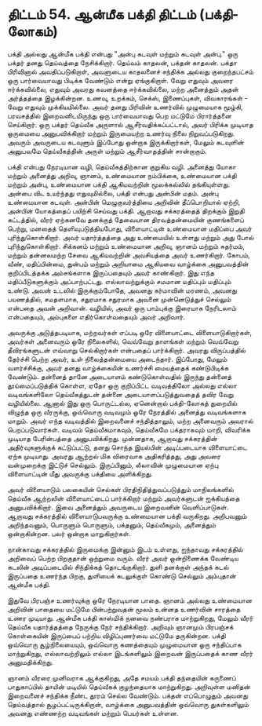 # திட்டம் 54. ஆன்மீக பக்தி திட்டம் (பக்தி-லோகம்)

பக்தி அல்லது ஆன்மீக பக்தி என்பது "அன்பு கடவுள் மற்றும் கடவுள் அன்பு." ஒரு பக்தர் தனது தெய்வத்தை நேசிக்கிறார். தெய்வம் காதலன், பக்தன் காதலன். பக்தா பிரிவினால் அவதிப்படுகிறாள், அவளுடைய காதலனைச் சந்திக்க அல்லது குறைந்தபட்சம் ஒரு பார்வையாவது பிடிக்க வேண்டும் என்று ஏங்குகிறாள். வேறு எதுவும் அவரை ஈர்க்கவில்லை, எதுவும் அவரது கவனத்தை ஈர்க்கவில்லை, மற்ற அனைத்தும் அதன் அர்த்தத்தை இழக்கின்றன. உணவு, உறக்கம், செக்ஸ், இணைப்புகள், விவகாரங்கள் - வேறு எதுவும் முக்கியமில்லை. அவர் தனது பிரிவின் உணர்வில் முழுமையாக மூழ்கி, பரவசத்தில் இறைவனிடமிருந்து ஒரு பார்வையாவது பெற மட்டுமே பிரார்த்தனை செய்கிறார். ஒரு பக்தர் தெய்வீக அருளால் ஆசீர்வதிக்கப்பட்டால், அவர் பிரிக்க முடியாத ஒருமையை அனுபவிக்கிறார் மற்றும் இருமையற்ற உணர்வு நிலை நிறுவப்படுகிறது. அவரும் அவருடைய கடவுளும் இப்போது ஒன்றாக இருக்கிறார்கள், மேலும் கடவுளின் அனுபவமே தெய்வீகத்தின் அருள் மற்றும் ஆசீர்வாதத்தின் சான்றாகும்.

பக்தி என்பது நேரடியான வழி, தெய்வீகத்திற்கான குறுகிய வழி. அனைத்து யோகா மற்றும் அனைத்து அறிவு, ஞானம், உண்மையான நம்பிக்கை, உண்மையான பக்தி மற்றும் அன்பு, உண்மையான பக்தி ஆகியவற்றின் மூலக்கல்லில் தங்கியுள்ளது. அன்பை விட உயர்ந்தது எதுவுமில்லை, பக்தி என்பது அன்பின் மதம். அன்பு உண்மையான கடவுள். அன்பின் மெழுகுவர்த்தியை அறிவின் தீப்பொறியால் ஏற்றி, அன்பின் யோகத்தைப் பயிற்சி செய்வது பக்தி. ஆறாவது சக்கரத்தைத் திறக்கும் இறுதி கட்டத்தில், வீரர் ஏற்கனவே தனக்குத் தேவையான திரவத்தன்மையின் குணங்களைப் பெற்று, மனதைத் தெளிவுபடுத்தியபோது, விளையாட்டின் உண்மையான மதிப்பை அவர் புரிந்துகொள்கிறார். அவர் யதார்த்தத்தை அது உண்மையில் உள்ளது மற்றும் அது போல் புரிந்துகொள்கிறார். சிக்கனம் மற்றும் உண்மையான அறிவு, ஞானம் மற்றும் சுதர்மம், மற்றும் தன்னலமற்ற சேவை ஆகியவற்றின் அவசியத்தை அவர் உணர்கிறார். கோபம், வீண், மதிப்பின்மை, துன்பம் மற்றும் அறியாமை ஆகியவை வாழ்க்கை அனுபவத்தின் குறிப்பிடத்தக்க அம்சங்களாக இருப்பதையும் அவர் காண்கிறார். இது எந்த மதிப்பீடுகளுக்கும் அப்பாற்பட்டது. எல்லாவற்றுக்கும் சமமான மதிப்பும் மதிப்பும் உண்டு. அவன் உடலில் இருக்கும்போதே, அவனது கர்மாவின் மரணம், அவனது பயணத்தில், சமதளமாக, சதுரமாக சதுரமாக அவனை முன்னெடுத்துச் செல்லும் என்பதை அவன் அறிவான். வழியில், அவர் ஒரு பாம்புக்கு இரையாக நேரிடலாம் என்பதையும், அம்புகளை எதிர்கொள்வதையும் அவர் அறிவார்.

அவருக்கு அடுத்தபடியாக, மற்றவர்கள் எப்படி ஒரே விளையாட்டை விளையாடுகிறார்கள், அவர்கள் அனைவரும் ஒரே நிலைகளில், வெவ்வேறு தாளங்கள் மற்றும் வெவ்வேறு தீவிரங்களுடன் எவ்வாறு செல்கிறார்கள் என்பதைப் பார்க்கிறார். அவரது விருப்பத்தில் தேர்ச்சி பெற்ற அவர், உள் நிலைத்தன்மையை அடைந்தார். இப்போது, மேலும் வளர்ச்சிக்கு, அவர் தனது வாழ்க்கையின் உணர்ச்சி மையத்தைக் கண்டுபிடிக்க வேண்டும். தன்னைத் தானே அடையாளம் கண்டுகொள்வதில் இருந்து தன்னைத் தூய்மைப்படுத்திக் கொள்ள, ஏதோ ஒரு குறிப்பிட்ட வடிவத்திலோ அல்லது எல்லா வடிவங்களிலோ தெய்வீகத்துடன் தன்னை அடையாளப்படுத்துவதைத் தவிர வேறு வழியில்லை. ஆனால் இது ஒரு பொருட்டல்ல, ஏனென்றால் பக்தி-லோகத் துறையில் விழுந்த ஒரு வீரருக்கு, ஒவ்வொரு வடிவமும் ஒரே நேரத்தில் அனைத்து வடிவங்களாக மாறும். அவர் எந்த வடிவத்தில் இறைவனைச் சந்தித்தாலும், மற்ற அனைவரும் அவரால் பெறப்படுவார்கள். வடிவம் தெய்வீகமாகவும், தெய்வீகமே பக்தராகவும் மாறி, விவரிக்க முடியாத பேரின்பத்தை அனுபவிக்கிறது. முன்னதாக, ஆறாவது சக்கரத்தின் அதிர்வுகளுக்குக் கட்டுப்பட்டு, தனது சொந்த இயல்பின் அடிப்படையாக விளையாட்டை ஏற்க முடியாது. அவரது ஆற்றல் மிக விரைவாக அதிகரித்தது, அது அவரை வன்முறைக்கு இட்டுச் செல்லும். இருப்பினும், லீலாவின் முழுமையான ஏற்பு விளையாட்டின் மீது அவருக்கு பக்தியை அளிக்கிறது.

அவர் விளையாடும் பலகையின் செல்கள் பிரதிநிதித்துவப்படுத்தும் மாநிலங்களில் தெய்வீக ஆற்றலின் விளையாட்டைப் பார்க்கிறார் மற்றும் அவர்களுடன் ஐக்கியத்தை அனுபவிக்கிறார். இவை அனைத்தும் அவருடைய இறைவனின் வெளிப்பாடுகள். ஆறாவது சக்கரத்தில் விளையாடுபவருக்கு உண்மையான பக்தி வருகிறது. அறிபவனும் அறிந்தவனும், பொருளும் பொருளும், பக்தனும், தெய்வீகமும், அனைத்தும் ஒன்றாகின்றன. பலர் ஒன்றாக மாறுகிறார்கள்.

நான்காவது சக்கரத்தில் இருமைக்கு இன்னும் இடம் உள்ளது, ஐந்தாவது சக்கரத்தில் அறிவைப் பெற்ற பிறகுதான் ஒற்றுமை வரும். வீரர் அவர் ஒன்றிணைக்க வேண்டிய கடலின் அடிப்படையில் சிந்திக்கத் தொடங்குகிறார். துளி தனக்குள் அந்தக் கடல் இருப்பதை உணர்ந்த பிறகு, துளியைக் கடலுக்குள் கொண்டு செல்லும் அம்புதான் ஆன்மீக பக்தி.

இதுவே பிரபஞ்ச உணர்வுக்கு ஒரே நேரடியான பாதை. ஞானம் அல்லது உண்மையான அறிவின் பாதையை மட்டுமே பின்பற்றுவதன் மூலம் உன்னத உணர்வின் சாரத்தை உணர முடியாது. ஆன்மீக பக்தி காஸ்மிக் நனவை நண்பராக மாற்றுகிறது, மேலும் வீரர் தெய்வீக யதார்த்தத்தை நேருக்கு நேர் சந்திக்கிறார். அறிவும் ஞானமும் பிரபஞ்சக் கொள்கையின் இருப்பைப் பற்றிய விழிப்புணர்வை மட்டுமே தருகின்றன. பக்தி ஒவ்வொரு சூழ்நிலையையும், ஒவ்வொரு கணத்தையும் முழுமையான ஒரு சந்திப்பாக மாற்றுகிறது, எல்லாவற்றிலும் எல்லா இடங்களிலும் இறைவன் இருப்பதைக் காண வீரர் அனுமதிக்கிறது.

ஞானம் வீரரை முனிவராக ஆக்குகிறது, அதே சமயம் பக்தி தந்தையின் கருணைப் பாதுகாப்பில் தாயின் மடியில் தெய்வீகக் குழந்தையாக மாற்றுகிறது. அறிவுள்ள மனிதன் இறைவனைச் சந்திக்க நீண்ட தூரம் செல்ல வேண்டும். பக்தன் எப்பொழுதும் அவனது தெய்வத்தால் சூழப்பட்டிருக்கிறான், வாழ்க்கை அனுபவத்தின் ஒவ்வொரு துகள்களிலும் அவனது எண்ணற்ற வடிவங்கள் மற்றும் பெயர்கள் உள்ளன.
